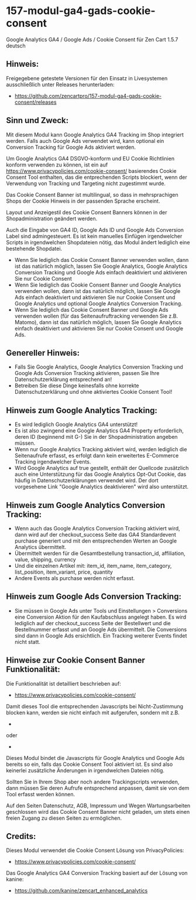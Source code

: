 # 157-modul-ga4-gads-cookie-consent
Google Analytics GA4 / Google Ads / Cookie Consent für Zen Cart 1.5.7 deutsch

## Hinweis: 
Freigegebene getestete Versionen für den Einsatz in Livesystemen ausschließlich unter Releases herunterladen:
* https://github.com/zencartpro/157-modul-ga4-gads-cookie-consent/releases

## Sinn und Zweck:
Mit diesem Modul kann Google Analytics GA4 Tracking im Shop integriert werden. Falls auch Google Ads verwendet wird, kann optional ein Conversion Tracking für Google Ads aktiviert werden.

Um Google Analytics GA4 DSGVO-konform und EU Cookie Richtlinien konform verwenden zu können, ist ein auf https://www.privacypolicies.com/cookie-consent/ basierendes Cookie Consent Tool enthalten, das die entprechenden Scripts blockiert, wenn der Verwendung von Tracking und Targeting nicht zugestimmt wurde.

Das Cookie Consent Banner ist multilingual, so dass in mehrsprachigen Shops der Cookie Hinweis in der passenden Sprache erscheint.

Layout und Anzeigestil des Cookie Consent Banners können in der Shopadministration geändert werden.

Auch die Eingabe von GA4 ID, Google Ads ID und Google Ads Conversion Label sind admingesteuert.
Es ist kein manuelles Einfügen irgendwelcher Scripts in irgendwelchen Shopdateien nötig, das Modul ändert lediglich eine bestehende Shopdatei.

* Wenn Sie lediglich das Cookie Consent Banner verwenden wollen, dann ist das natürlich möglich, lassen Sie Google Analytics, Google Analytics Conversion Tracking und Google Ads einfach deaktiviert und aktivieren Sie nur Cookie Consent
* Wenn Sie lediglich das Cookie Consent Banner und Google Analytics verwenden wollen, dann ist das natürlich möglich, lassen Sie Google Ads einfach deaktiviert und aktivieren Sie nur Cookie Consent und Google Analytics und optional Google Analytics Conversion Tracking.
* Wenn Sie lediglich das Cookie Consent Banner und Google Ads verwenden wollen (für das Seitenaufruftracking verwenden Sie z.B. Matomo), dann ist das natürlich möglich, lassen Sie Google Analytics einfach deaktiviert und aktivieren Sie nur Cookie Consent und Google Ads.

## Genereller Hinweis:
* Falls Sie Google Analytics, Google Analytics Conversion Tracking und Google Ads Conversion Tracking aktivieren, passen Sie Ihre Datenschutzerklärung entsprechend an!
* Betreiben Sie diese Dinge keinesfalls ohne korrekte Datenschutzerklärung und ohne aktiviertes Cookie Consent Tool! 

## Hinweis zum Google Analytics Tracking:
* Es wird lediglich Google Analytics GA4 unterstützt!
* Es ist also zwingend eine Google Analytics GA4 Property erforderlich, deren ID (beginnend mit G-) Sie in der Shopadministration angeben müssen.
* Wenn nur Google Analytics Tracking aktiviert wird, werden lediglich die Seitenaufrufe erfasst, es erfolgt dann kein erweitertes E-Commerce Tracking irgendwelcher Events.
* Wird Google Analytics auf true gestellt, enthält der Quellcode zusätzlich auch eine Unterstützung für das Google Analytics Opt-Out Cookie, das häufig in Datenschutzerklärungen verwendet wird. Der dort vorgesehene Link "Google Analytics deaktivieren" wird also unterstützt.

## Hinweis zum Google Analytics Conversion Tracking:
* Wenn auch das Google Analytics Conversion Tracking aktiviert wird, dann wird auf der checkout_success Seite das GA4 Standardevent purchase generiert und mit den entsprechenden Werten an Google Analytics übermittelt.
* Übermittelt werden für die Gesamtbestellung transaction_id, affiliation, value, shipping, currency
* Und die einzelnen Artikel mit: item_id, item_name, item_category, list_position, item_variant, price, quantity
* Andere Events als purchase werden nicht erfasst. 

## Hinweis zum Google Ads Conversion Tracking:
* Sie müssen in Google Ads unter Tools und Einstellungen > Conversions eine Conversion Aktion für den Kaufabschluss angelegt haben.
Es wird lediglich auf der checkout_success Seite der Bestellwert und die Bestellnummer erfasst und an Google Ads übermittelt.
Die Conversions sind dann in Google Ads ersichtlich. Ein Tracking weiterer Events findet nicht statt.

## Hinweise zur Cookie Consent Banner Funktionalität:
Die Funktionalität ist detailliert beschrieben auf:
* https://www.privacypolicies.com/cookie-consent/

Damit dieses Tool die entsprechenden Javascripts bei Nicht-Zustimmung blocken kann, werden sie nicht einfach mit <script>irgendwas</script> aufgerufen, sondern mit z.B.
* <script type="text/plain" data-cookie-consent="tracking">irgendwas</script> 
oder
* <script type="text/plain" data-cookie-consent="targeting"></script> 
Dieses Modul bindet die Javascripts für Google Analytics und Google Ads bereits so ein, falls das Cookie Consent Tool aktiviert ist.
Es sind also keinerlei zusätzliche Änderungen in irgendwelchen Dateien nötig.

Sollten Sie in Ihrem Shop aber noch andere Trackingscripts verwenden, dann müssen Sie deren Aufrufe entsprechend anpassen, damit sie von dem Tool erfasst werden können. 

Auf den Seiten Datenschutz, AGB, Impressum und Wegen Wartungsarbeiten geschlossen wird das Cookie Consent Banner nicht geladen, um stets einen freien Zugang zu diesen Seiten zu ermöglichen. 

## Credits:

Dieses Modul verwendet die Cookie Consent Lösung von PrivacyPolicies:
* https://www.privacypolicies.com/cookie-consent/

Das Google Analytics GA4 Conversion Tracking basiert auf der Lösung von kanine:
* https://github.com/kanine/zencart_enhanced_analytics

